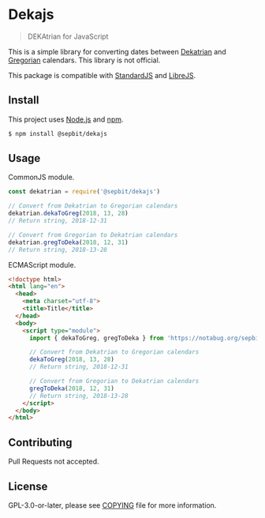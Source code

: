 # Dekajs

> DEKAtrian for JavaScript

This is a simple library for converting dates between [Dekatrian](https://www.facebook.com/dekatrian/) and [Gregorian](https://en.wikipedia.org/wiki/Adoption_of_the_Gregorian_calendar) calendars. This library is not official.

This package is compatible with [StandardJS](https://standardjs.com) and [LibreJS](https://www.gnu.org/software/librejs).

## Install

This project uses [Node.js](https://nodejs.org) and [npm](https://www.npmjs.com).

``` bash
$ npm install @sepbit/dekajs
```

## Usage

CommonJS module.

``` javascript
const dekatrian = require('@sepbit/dekajs')

// Convert from Dekatrian to Gregorian calendars
dekatrian.dekaToGreg(2018, 13, 28)
// Return string, 2018-12-31

// Convert from Gregorian to Dekatrian calendars
dekatrian.gregToDeka(2018, 12, 31)
// Return string, 2018-13-28
```

ECMAScript module.


``` html
<!doctype html>
<html lang="en">
  <head>
    <meta charset="utf-8">
    <title>Title</title>
  </head>
  <body>
    <script type="module">
      import { dekaToGreg, gregToDeka } from 'https://notabug.org/sepbit/dekajs/raw/master/lib/main.js'

      // Convert from Dekatrian to Gregorian calendars
      dekaToGreg(2018, 13, 28)
      // Return string, 2018-12-31

      // Convert from Gregorian to Dekatrian calendars
      gregToDeka(2018, 12, 31)
      // Return string, 2018-13-28
    </script>
  </body>
</html>
```

## Contributing

Pull Requests not accepted.

## License

GPL-3.0-or-later, please see [COPYING](COPYING) file for more information.

